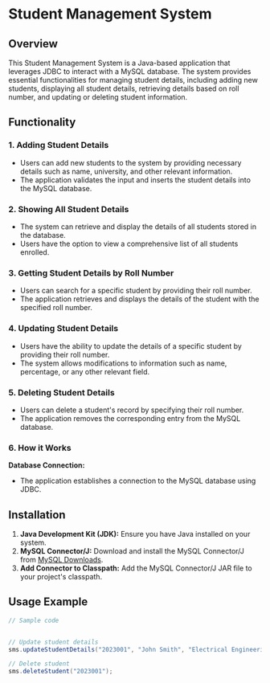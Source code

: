 # Student Management System 

## Overview

This Student Management System is a Java-based application that leverages JDBC to interact with a MySQL database. The system provides essential functionalities for managing student details, including adding new students, displaying all student details, retrieving details based on roll number, and updating or deleting student information.

## Functionality

### 1. Adding Student Details

- Users can add new students to the system by providing necessary details such as name, university, and other relevant information.
- The application validates the input and inserts the student details into the MySQL database.

### 2. Showing All Student Details

- The system can retrieve and display the details of all students stored in the database.
- Users have the option to view a comprehensive list of all students enrolled.

### 3. Getting Student Details by Roll Number

- Users can search for a specific student by providing their roll number.
- The application retrieves and displays the details of the student with the specified roll number.

### 4. Updating Student Details

- Users have the ability to update the details of a specific student by providing their roll number.
- The system allows modifications to information such as name, percentage, or any other relevant field.

### 5. Deleting Student Details

- Users can delete a student's record by specifying their roll number.
- The application removes the corresponding entry from the MySQL database.

### 6. How it Works

 **Database Connection:**
   - The application establishes a connection to the MySQL database using JDBC.

## Installation

1. **Java Development Kit (JDK):** Ensure you have Java installed on your system.
2. **MySQL Connector/J:** Download and install the MySQL Connector/J from [MySQL Downloads](https://dev.mysql.com/downloads/connector/j/).
3. **Add Connector to Classpath:** Add the MySQL Connector/J JAR file to your project's classpath.

## Usage Example

```java
// Sample code


// Update student details
sms.updateStudentDetails("2023001", "John Smith", "Electrical Engineering");

// Delete student
sms.deleteStudent("2023001");
